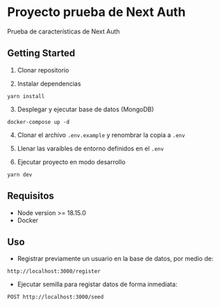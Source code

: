 # Proyecto prueba de Next Auth

Prueba de características de Next Auth
## Getting Started

1. Clonar repositorio

2. Instalar dependencias
```
yarn install 
``` 
3. Desplegar y ejecutar base de datos (MongoDB)
```
docker-compose up -d
```

4. Clonar el archivo ```.env.example``` y renombrar la copia a ```.env``` 
   
5. Llenar las varaibles de entorno definidos en el ```.env``` 

6. Ejecutar proyecto en modo desarrollo
```
yarn dev
```

## Requisitos
* Node version >= 18.15.0
* Docker

## Uso
* Registrar previamente un usuario en la base de datos, por medio de:
```
http://localhost:3000/register
```

* Ejecutar semilla para registar datos de forma inmediata:
```
POST http://localhost:3000/seed
```
